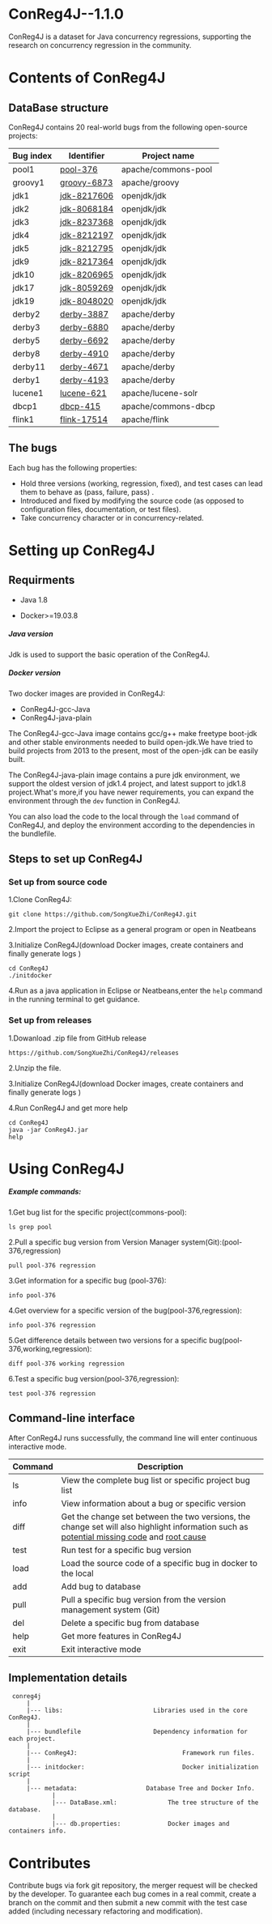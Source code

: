 # ConReg4J--1.1.0 

ConReg4J is a dataset for Java concurrency regressions, supporting the research on concurrency regression in the community.

# Contents of ConReg4J

## DataBase structure

ConReg4J contains 20  real-world bugs from the following open-source projects:

| Bug index | Identifier                                                   | Project name        |
| --------- | ------------------------------------------------------------ | ------------------- |
| pool1     | [pool-376](https://issues.apache.org/jira/browse/POOL-376)   | apache/commons-pool |
| groovy1   | [groovy-6873](https://issues.apache.org/jira/browse/GROOVY-6873) | apache/groovy       |
| jdk1      | [jdk-8217606](https://bugs.openjdk.java.net/browse/JDK-8217606) | openjdk/jdk         |
| jdk2      | [jdk-8068184](https://bugs.openjdk.java.net/browse/JDK-8068184) | openjdk/jdk         |
| jdk3      | [jdk-8237368](https://bugs.openjdk.java.net/browse/JDK-8237368) | openjdk/jdk         |
| jdk4      | [jdk-8212197](https://bugs.openjdk.java.net/browse/JDK-8212197) | openjdk/jdk         |
| jdk5      | [jdk-8212795](https://bugs.openjdk.java.net/browse/JDK-8212795) | openjdk/jdk         |
| jdk9      | [jdk-8217364](https://bugs.openjdk.java.net/browse/JDK-8217364) | openjdk/jdk         |
| jdk10     | [jdk-8206965](https://bugs.openjdk.java.net/browse/JDK-8206965) | openjdk/jdk         |
| jdk17     | [jdk-8059269](https://bugs.openjdk.java.net/browse/JDK-8059269) | openjdk/jdk         |
| jdk19     | [jdk-8048020](https://bugs.openjdk.java.net/browse/JDK-8048020) | openjdk/jdk         |
| derby2    | [derby-3887](https://issues.apache.org/jira/browse/DERBY-3887) | apache/derby        |
| derby3    | [derby-6880](https://issues.apache.org/jira/browse/DERBY-6880) | apache/derby        |
| derby5    | [derby-6692](https://issues.apache.org/jira/browse/DERBY-6692) | apache/derby        |
| derby8    | [derby-4910](https://issues.apache.org/jira/browse/DERBY-4910) | apache/derby        |
| derby11   | [derby-4671](https://issues.apache.org/jira/browse/DERBY-4671) | apache/derby        |
| derby1    | [derby-4193](https://issues.apache.org/jira/browse/DERBY-4193) | apache/derby        |
| lucene1   | [lucene-621](https://issues.apache.org/jira/browse/LUCENE-621) | apache/lucene-solr  |
| dbcp1     | [dbcp-415](https://issues.apache.org/jira/browse/DBCP-415)   | apache/commons-dbcp |
| flink1    | [flink-17514](https://issues.apache.org/jira/browse/FLINK-17514) | apache/flink        |

## The bugs

Each bug has the following properties:

- Hold three versions (working, regression, fixed), and test cases can lead them to behave as (pass, failure, pass) .
- Introduced and fixed by modifying the source code (as opposed to configuration files, documentation, or test files).
- Take concurrency character or  in  concurrency-related.

# Setting up ConReg4J

## Requirments

-  Java 1.8

-  Docker>=19.03.8


##### Java version

Jdk is used to support the basic operation of the ConReg4J.

##### Docker version

Two docker images are provided in ConReg4J:

- ConReg4J-gcc-Java
- ConReg4J-java-plain

The ConReg4J-gcc-Java image contains  gcc/g++ make freetype boot-jdk and other stable environments needed to build open-jdk.We have tried to build projects from 2013 to the present, most of the open-jdk can be easily built.

The ConReg4J-java-plain image contains a pure jdk environment, we support the oldest version of jdk1.4 project, and latest support to jdk1.8 project.What's more,if you have newer requirements, you can expand the environment through the `dev` function in ConReg4J.

 You can also load the code to the local through the `load` command of ConReg4J, and deploy the environment according to the dependencies in the bundlefile.

## Steps to set up ConReg4J

### Set up from source code

1.Clone ConReg4J:

```
git clone https://github.com/SongXueZhi/ConReg4J.git
```

2.Import  the project  to Eclipse as a general program or open in Neatbeans

3.Initialize ConReg4J(download Docker images, create containers and finally generate logs )

```
cd ConReg4J
./initdocker
```

4.Run as a java application in Eclipse or Neatbeans,enter the `help` command in the running terminal to get guidance.

### Set up from releases

1.Dowanload .zip file from GitHub release

```
https://github.com/SongXueZhi/ConReg4J/releases
```

2.Unzip the file. 

3.Initialize ConReg4J(download Docker images, create containers and finally generate logs )

4.Run ConReg4J and get more help

```
cd ConReg4J
java -jar ConReg4J.jar
help
```

# Using ConReg4J

##### Example commands:

1.Get bug list for the specific project(commons-pool):

```
ls grep pool
```

2.Pull a specific bug version from Version Manager system(Git):(pool-376,regression)

```
pull pool-376 regression
```

3.Get  information for a specific bug (pool-376):

```
info pool-376 
```

4.Get overview for a specific version of the bug(pool-376,regression):

```
info pool-376 regression
```

5.Get difference details between two versions  for a specific bug(pool-376,working,regression):

```
diff pool-376 working regression
```

6.Test a specific bug version(pool-376,regression):

```
test pool-376 regression
```

## Command-line interface

After ConReg4J runs successfully, the command line will enter continuous interactive mode.

| Command | Description                                                  |
| ------- | ------------------------------------------------------------ |
| ls      | View the complete bug list or specific project bug list      |
| info    | View information about a bug or specific version             |
| diff    | Get the change set between the two versions, the change set will also highlight information such as <u>potential missing code</u> and <u>root cause</u> |
| test    | Run test for a specific bug version                          |
| load    | Load the source code of a specific bug in docker to the local |
| add     | Add bug to database                                          |
| pull    | Pull a specific bug version from the version management system (Git) |
| del     | Delete a specific bug from database                          |
| help    | Get more features in ConReg4J                                |
| exit    | Exit interactive mode                                        |

## Implementation details

```
 conreg4j
     |
     |--- libs:              			Libraries used in the core ConReg4J.
     |
     |--- bundlefile         			Dependency information for each project.
     |
     |--- ConReg4J:							 	Framework run files.
     |
     |--- initdocker:							Docker initialization script 
     |
     |--- metadata:         		  Database Tree and Docker Info.
     		|
     		|--- DataBase.xml:   			The tree structure of the database.
     		|
     		|--- db.properties:  			Docker images and containers info.
```

# Contributes

Contribute bugs via fork git repository,  the merger request will be checked by the developer. To guarantee each bug comes in a real commit, create a branch on the commit and then submit  a new commit with the test case added (including necessary refactoring and modification).

